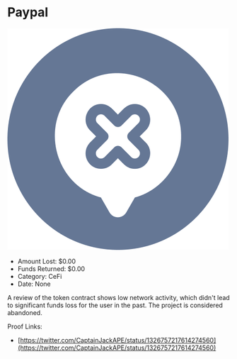 # Paypal
![Paypal](/rektimages/Paypal.png)
- Amount Lost: $0.00
- Funds Returned: $0.00
- Category: CeFi
- Date: None

A review of the token contract shows low network activity, which didn't lead to significant funds loss for the user in the past. The project is considered abandoned.


Proof Links:
- [https://twitter.com/CaptainJackAPE/status/1326757217614274560](https://twitter.com/CaptainJackAPE/status/1326757217614274560)


